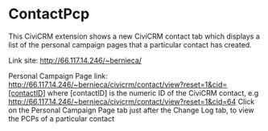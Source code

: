 # ContactPcp

This CiviCRM extension shows a new CiviCRM contact tab which displays a list of the personal campaign pages that a particular contact has created.

Link site: http://66.117.14.246/~bernieca/

Personal Campaign Page link: http://66.117.14.246/~bernieca/civicrm/contact/view?reset=1&cid=[contactID] where [contactID] is the numeric ID of the CiviCRM contact, e.g http://66.117.14.246/~bernieca/civicrm/contact/view?reset=1&cid=64 Click on the Personal Campaign Page tab just after the Change Log tab, to view the PCPs of a particular contact

